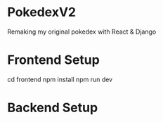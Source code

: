 # PokedexV2
 Remaking my original pokedex with React & Django

# Frontend Setup

 cd frontend
 npm install
 npm run dev

# Backend Setup
